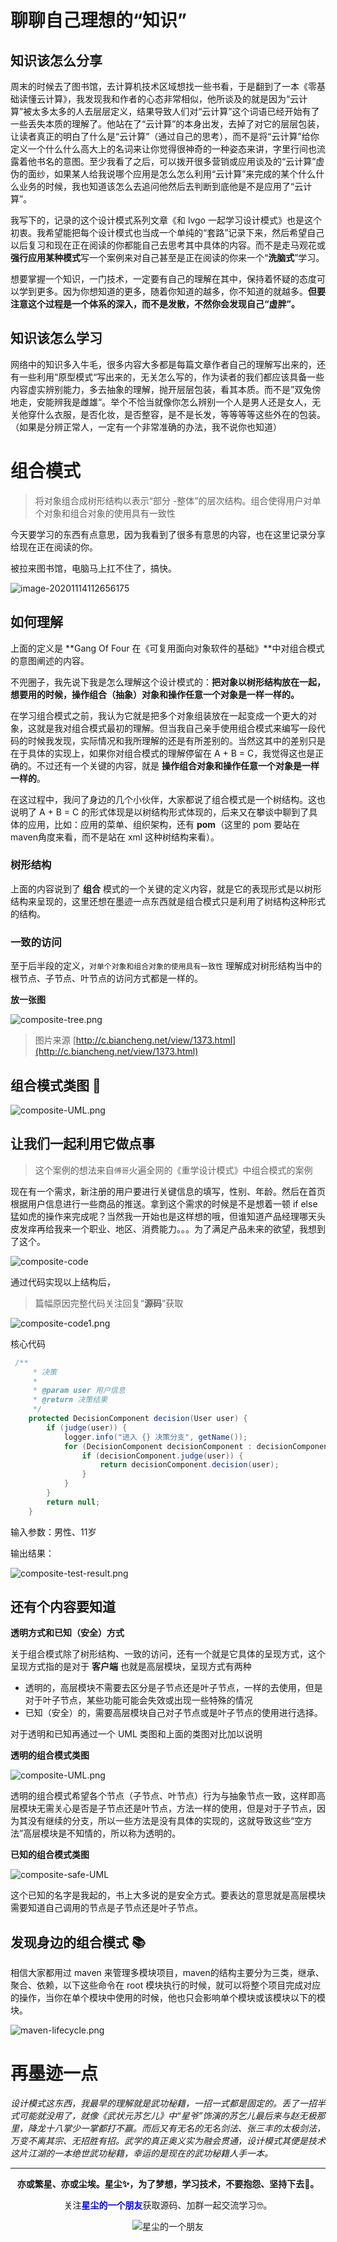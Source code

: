 # 聊聊自己理想的“知识”

## 知识该怎么分享

周末的时候去了图书馆，去计算机技术区域想找一些书看，于是翻到了一本《零基础读懂云计算》，我发现我和作者的心态非常相似，他所谈及的就是因为“云计算”被太多太多的人去层层定义，结果导致人们对“云计算”这个词语已经开始有了一些丢失本质的理解了。他站在了“云计算”的本身出发，去掉了对它的层层包装，让读者真正的明白了什么是“云计算”（通过自己的思考），而不是将“云计算”给你定义一个什么什么高大上的名词来让你觉得很神奇的一种姿态来讲，字里行间也流露着他书名的意图。至少我看了之后，可以拨开很多营销或应用谈及的“云计算”虚伪的面纱，如果某人给我说哪个应用是怎么怎么利用“云计算”来完成的某个什么什么业务的时候，我也知道该怎么去追问他然后去判断到底他是不是应用了“云计算”。

我写下的，记录的这个设计模式系列文章《和 lvgo 一起学习设计模式》也是这个初衷。我希望能把每个设计模式也当成一个单纯的“套路”记录下来，然后希望自己以后复习和现在正在阅读的你都能自己去思考其中具体的内容。而不是走马观花或**强行应用某种模式**写一个案例来对自己甚至是正在阅读的你来一个“**洗脑式**”学习。

想要掌握一个知识，一门技术，一定要有自己的理解在其中，保持着怀疑的态度可以学到更多。因为你想知道的更多，随着你知道的越多，你不知道的就越多。**但要注意这个过程是一个体系的深入，而不是发散，不然你会发现自己“虚胖”。**

## 知识该怎么学习

网络中的知识多入牛毛，很多内容大多都是每篇文章作者自己的理解写出来的，还有一些利用“原型模式“写出来的，无关怎么写的，作为读者的我们都应该具备一些内容虚实辨别能力，多去抽象的理解，抛开层层包装，看其本质。而不是”双兔傍地走，安能辨我是雌雄“。举个不恰当就像你怎么辨别一个人是男人还是女人，无关他穿什么衣服，是否化妆，是否整容，是不是长发，等等等等这些外在的包装。（如果是分辨正常人，一定有一个非常准确的办法，我不说你也知道）

# 组合模式

> 将对象组合成树形结构以表示“部分 -整体”的层次结构。组合使得用户对单个对象和组合对象的使用具有一致性

今天要学习的东西有点意思，因为我看到了很多有意思的内容，也在这里记录分享给现在正在阅读的你。

被拉来图书馆，电脑马上扛不住了，搞快。

![image-20201114112656175](https://i.loli.net/2020/11/14/sMd83J2oN79yTFt.png)

## 如何理解

上面的定义是 **Gang Of Four 在《可复用面向对象软件的基础》**中对组合模式的意图阐述的内容。

不兜圈子，我先说下我是怎么理解这个设计模式的：**把对象以树形结构放在一起，想要用的时候，操作组合（抽象）对象和操作任意一个对象是一样一样的。** 

在学习组合模式之前，我认为它就是把多个对象组装放在一起变成一个更大的对象，这就是我对组合模式最初的理解。但当我自己亲手使用组合模式来编写一段代码的时候我发现，实际情况和我所理解的还是有所差别的。当然这其中的差别只是在于具体的实现上，如果你对组合模式的理解停留在 A + B = C，我觉得这也是正确的。不过还有一个关键的内容，就是 **操作组合对象和操作任意一个对象是一样一样的**。

在这过程中，我问了身边的几个小伙伴，大家都说了组合模式是一个树结构。这也说明了 A + B = C 的形式体现是以树结构形式体现的，后来又在攀谈中聊到了具体的应用，比如：应用的菜单、组织架构，还有 **pom**（这里的 pom 要站在maven角度来看，而不是站在 xml 这种树结构来看）。

### 树形结构

上面的内容说到了 **组合** 模式的一个关键的定义内容，就是它的表现形式是以树形结构来呈现的，这里还想在墨迹一点东西就是组合模式只是利用了树结构这种形式的结构。

### 一致的访问

至于后半段的定义，``对单个对象和组合对象的使用具有一致性`` 理解成对树形结构当中的根节点、子节点、叶节点的访问方式都是一样的。

**放一张图**

![composite-tree.png](composite-tree.png)

> 图片来源 [http://c.biancheng.net/view/1373.html](http://c.biancheng.net/view/1373.html)



## 组合模式类图 📌

![composite-UML.png](composite-UML.png)



## 让我们一起利用它做点事

> 这个案例的想法来自``傅哥``火遍全网的《重学设计模式》中组合模式的案例

现在有一个需求，新注册的用户要进行关键信息的填写，性别、年龄。然后在首页根据用户信息进行一些商品的推送。拿到这个需求的时候是不是想着一顿 if else 猛如虎的操作来完成呢？当然我一开始也是这样想的哦，但谁知道产品经理哪天头皮发痒再给我来一个职业、地区、消费能力。。。为了满足产品未来的欲望，我想到了这个。



![composite-code](composite-code.png)

通过代码实现以上结构后，

> 篇幅原因完整代码关注回复“**源码**”获取

![composite-code1.png](composite-code1.png)

核心代码

```java
 /**
     * 决策
     *
     * @param user 用户信息
     * @return 决策结果
     */
    protected DecisionComponent decision(User user) {
        if (judge(user)) {
            logger.info("进入 {} 决策分支", getName());
            for (DecisionComponent decisionComponent : decisionComponents) {
                if (decisionComponent.judge(user)) {
                    return decisionComponent.decision(user);
                }
            }
        }
        return null;
    }
```



输入参数：男性、11岁

输出结果：

![composite-test-result.png](composite-test-result.png)



## 还有个内容要知道

**透明方式和已知（安全）方式**

关于组合模式除了树形结构、一致的访问，还有一个就是它具体的呈现方式，这个呈现方式指的是对于 **客户端** 也就是高层模块，呈现方式有两种

- 透明的，高层模块不需要去区分是子节点还是叶子节点，一样的去使用，但是对于叶子节点，某些功能可能会失效或出现一些特殊的情况
- 已知（安全）的，需要高层模块自己对子节点或是叶子节点的使用进行选择。

对于透明和已知再通过一个 UML 类图和上面的类图对比加以说明

**透明的组合模式类图**

![composite-UML.png](composite-UML.png)

透明的组合模式希望各个节点（子节点、叶节点）行为与抽象节点一致，这样即高层模块无需关心是否是子节点还是叶节点，方法一样的使用，但是对于子节点，因为其没有继续的分支，所以一些方法是没有具体的实现的，这就导致这些“空方法”高层模块是不知情的，所以称为透明的。



**已知的组合模式类图**

![composite-safe-UML](composite-safe-UML.png)

这个已知的名字是我起的，书上大多说的是安全方式。要表达的意思就是高层模块需要知道自己调用的节点是子节点还是叶子节点。

## 发现身边的组合模式 📚

相信大家都用过 maven 来管理多模块项目，maven的结构主要分为三类，继承、聚合、依赖，以下这些命令在 root 模块执行的时候，就可以将整个项目完成对应的操作，当你在单个模块中使用的时候，他也只会影响单个模块或该模块以下的模块。

![maven-lifecycle.png](maven-lifecycle.png)

# 再墨迹一点

*设计模式这东西，我最早的理解就是武功秘籍，一招一式都是固定的。丢了一招半式可能就没用了，就像《武状元苏乞儿》中“星爷”饰演的苏乞儿最后来与赵无极那里，降龙十八掌少一掌都打不赢。而后又有无名的无名剑法、张三丰的太极剑法，万变不离其宗、无招胜有招。武学的真正奥义实为融会贯通，设计模式其便是技术这片江湖的一本绝世武功秘籍，幸运的是现在的武功秘籍人手一本。*

  


----
<div align="center">
    <b>亦或繁星、亦或尘埃。星尘✨，为了梦想，学习技术，不要抱怨、坚持下去💪。</b>
    <p>关注<b style='color:blue'>星尘的一个朋友</b>获取源码、加群一起交流学习🤓。</p>
    <img alt='星尘的一个朋友' src='https://i.loli.net/2020/10/22/7swJfMCPrThebVI.png'/>
</div>
